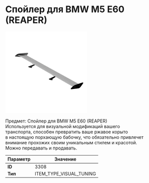 # Спойлер для BMW M5 E60 (REAPER)

![Item Image](../img/3308.webp?raw=true)

Предмет: Спойлер для BMW M5 E60 (REAPER)<br>Используется для визуальной модификаций вашего<br>транспорта, способен превратить ваше ржавое корыто<br>в настоящую порхающую бабочку, что обязательно привлечет<br>внимание прохожих своим уникальным стилем и красотой.<br>Можно передавать и продавать.


| Параметр | Значение |
|----------|----------|
| **ID** | 3308 |
| **Тип** | ITEM_TYPE_VISUAL_TUNING |

